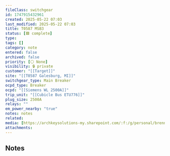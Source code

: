 ```yaml
---
fileClass: switchgear
id: 1747915432961
created: 2025-05-22 07:03
last_modified: 2025-05-22 07:03
title: T0587 MSB3
status: [🟩 complete]
type: 
tags: []
category: note
entered: false
archived: false
priority: [⚪ None]
visibility: 🔒 private
customer: "[[Target]]"
site: "[[T0587 Galesburg, MI]]"
switchgear_type: Main Breaker
ocpd_type: Breaker
ocpd: "[[Siemens WL 2500A]]"
trip_unit: "[[Cubicle Bus ETU776]]"
plug_size: 2500A
relays: ""
em_power_nearby: "true"
notes: notes
related: 
media: [https://archkeysolutions-my.sharepoint.com/:f:/g/personal/brennan_salibrici_prokey_com/EmJEJv8UNAhOnHOxN7Oa8tIBZsKa59aN7wQIRCWkGdaIeA?e=bFAmMZ]
attachments:
---
```


## Notes